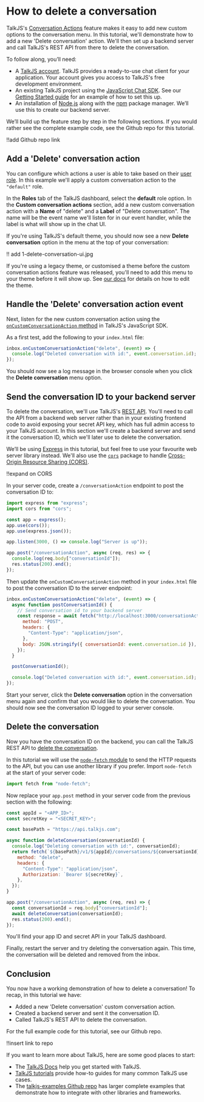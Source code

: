 # How to delete a conversation

TalkJS's [Conversation Actions](https://talkjs.com/docs/Features/Customizations/Conversation_Actions/) feature makes it easy to add new custom options to the conversation menu. In this tutorial, we'll demonstrate how to add a new 'Delete conversation' action. We'll then set up a backend server and call TalkJS's REST API from there to delete the conversation.

To follow along, you’ll need:

- A [TalkJS account](https://talkjs.com/dashboard/login). TalkJS provides a ready-to-use chat client for your application. Your account gives you access to TalkJS's free development environment.
- An existing TalkJS project using the [JavaScript Chat SDK](https://talkjs.com/docs/Reference/JavaScript_Chat_SDK/). See our [Getting Started guide](https://talkjs.com/docs/Getting_Started/) for an example of how to set this up.
- An installation of [Node.js](https://nodejs.org/) along with the [npm](https://www.npmjs.com/) package manager. We’ll use this to create our backend server.

We’ll build up the feature step by step in the following sections. If you would rather see the complete example code, see the Github repo for this tutorial.

!!add Github repo link

## Add a 'Delete' conversation action

You can configure which actions a user is able to take based on their [user role](https://talkjs.com/docs/Reference/Concepts/Roles/). In this example we'll apply a custom conversation action to the `"default"` role.

In the **Roles** tab of the TalkJS dashboard, select the **default** role option. In the **Custom conversation actions** section, add a new custom conversation action with a **Name** of "delete" and a **Label** of "Delete conversation". The name will be the event name we'll listen for in our event handler, while the label is what will show up in the chat UI.

If you're using TalkJS's default theme, you should now see a new **Delete conversation** option in the menu at the top of your conversation:

!! add 1-delete-conversation-ui.jpg

If you're using a legacy theme, or customised a theme before the custom conversation actions feature was released, you'll need to add this menu to your theme before it will show up. See [our docs](https://talkjs.com/docs/Features/Customizations/Conversation_Actions/#the-action-menu-does-not-show-up) for details on how to edit the theme.

## Handle the 'Delete' conversation action event

Next, listen for the new custom conversation action using the [`onCustomConversationAction` method](https://talkjs.com/docs/Reference/JavaScript_Chat_SDK/Chatbox/#Chatbox__onCustomConversationAction) in TalkJS's JavaScript SDK.

As a first test, add the following to your `index.html` file:

```js
inbox.onCustomConversationAction("delete", (event) => {
  console.log("Deleted conversation with id:", event.conversation.id);
});
```

You should now see a log message in the browser console when you click the **Delete conversation** menu option.

## Send the conversation ID to your backend server

To delete the conversation, we'll use TalkJS's [REST API](https://talkjs.com/docs/Reference/REST_API/Getting_Started/Introduction/). You'll need to call the API from a backend web server rather than in your existing frontend code to avoid exposing your secret API key, which has full admin access to your TalkJS account. In this section we'll create a backend server and send it the conversation ID, which we'll later use to delete the conversation.

We’ll be using [Express](https://expressjs.com/) in this tutorial, but feel free to use your favourite web server library instead. We'll also use the [`cors`](https://expressjs.com/en/resources/middleware/cors.html) package to handle [Cross-Origin Resource Sharing (CORS)](https://developer.mozilla.org/en-US/docs/Web/HTTP/CORS).

!!expand on CORS

In your server code, create a `/conversationAction` endpoint to post the conversation ID to:

```js
import express from "express";
import cors from "cors";

const app = express();
app.use(cors());
app.use(express.json());

app.listen(3000, () => console.log("Server is up"));

app.post("/conversationAction", async (req, res) => {
  console.log(req.body["conversationId"]);
  res.status(200).end();
});
```

Then update the `onCustomConversationAction` method in your `index.html` file to post the conversation ID to the server endpoint:

```js
inbox.onCustomConversationAction("delete", (event) => {
  async function postConversationId() {
    // Send conversation id to your backend server
    const response = await fetch("http://localhost:3000/conversationAction", {
      method: "POST",
      headers: {
        "Content-Type": "application/json",
      },
      body: JSON.stringify({ conversationId: event.conversation.id }),
    });
  }

  postConversationId();

  console.log("Deleted conversation with id:", event.conversation.id);
});
```

Start your server, click the **Delete conversation** option in the conversation menu again and confirm that you would like to delete the conversation. You should now see the conversation ID logged to your server console.

## Delete the conversation

Now you have the conversation ID on the backend, you can call the TalkJS REST API to [delete the conversation](https://talkjs.com/docs/Reference/REST_API/Conversations/#deleting-a-conversation).

In this tutorial we will use the [`node-fetch` module](https://github.com/node-fetch/node-fetch) to send the HTTP requests to the API, but you can use another library if you prefer. Import `node-fetch` at the start of your server code:

```js
import fetch from "node-fetch";
```

Now replace your `app.post` method in your server code from the previous section with the following:

```js
const appId = "<APP_ID>";
const secretKey = "<SECRET_KEY>";

const basePath = "https://api.talkjs.com";

async function deleteConversation(conversationId) {
  console.log("Deleting conversation with id:", conversationId);
  return fetch(`${basePath}/v1/${appId}/conversations/${conversationId}`, {
    method: "delete",
    headers: {
      "Content-Type": "application/json",
      Authorization: `Bearer ${secretKey}`,
    },
  });
}

app.post("/conversationAction", async (req, res) => {
  const conversationId = req.body["conversationId"];
  await deleteConversation(conversationId);
  res.status(200).end();
});
```

You'll find your app ID and secret API in your TalkJS dashboard.

Finally, restart the server and try deleting the conversation again. This time, the conversation will be deleted and removed from the inbox.

## Conclusion

You now have a working demonstration of how to delete a conversation! To recap, in this tutorial we have:

- Added a new 'Delete conversation' custom conversation action.
- Created a backend server and sent it the conversation ID.
- Called TalkJS's REST API to delete the conversation.

For the full example code for this tutorial, see our Github repo.

!!insert link to repo

If you want to learn more about TalkJS, here are some good places to start:

- The [TalkJS Docs](https://talkjs.com/docs/) help you get started with TalkJS.
- [TalkJS tutorials](https://talkjs.com/resources/tag/tutorials/) provide how-to guides for many common TalkJS use cases.
- The [talkjs-examples Github repo](https://github.com/talkjs/talkjs-examples) has larger complete examples that demonstrate how to integrate with other libraries and frameworks.
